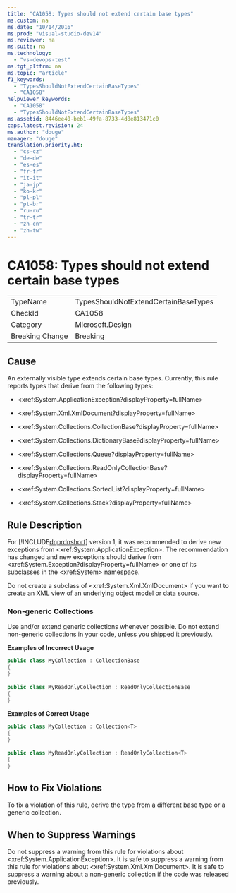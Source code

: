 ```yaml
---
title: "CA1058: Types should not extend certain base types"
ms.custom: na
ms.date: "10/14/2016"
ms.prod: "visual-studio-dev14"
ms.reviewer: na
ms.suite: na
ms.technology: 
  - "vs-devops-test"
ms.tgt_pltfrm: na
ms.topic: "article"
f1_keywords: 
  - "TypesShouldNotExtendCertainBaseTypes"
  - "CA1058"
helpviewer_keywords: 
  - "CA1058"
  - "TypesShouldNotExtendCertainBaseTypes"
ms.assetid: 8446ee40-beb1-49fa-8733-4d8e813471c0
caps.latest.revision: 24
ms.author: "douge"
manager: "douge"
translation.priority.ht: 
  - "cs-cz"
  - "de-de"
  - "es-es"
  - "fr-fr"
  - "it-it"
  - "ja-jp"
  - "ko-kr"
  - "pl-pl"
  - "pt-br"
  - "ru-ru"
  - "tr-tr"
  - "zh-cn"
  - "zh-tw"
---
```

# CA1058: Types should not extend certain base types
|||  
|-|-|  
|TypeName|TypesShouldNotExtendCertainBaseTypes|  
|CheckId|CA1058|  
|Category|Microsoft.Design|  
|Breaking Change|Breaking|  
  
## Cause  
 An externally visible type extends certain base types. Currently, this rule reports types that derive from the following types:  
  
-   \<xref:System.ApplicationException?displayProperty=fullName>  
  
-   \<xref:System.Xml.XmlDocument?displayProperty=fullName>  
  
-   \<xref:System.Collections.CollectionBase?displayProperty=fullName>  
  
-   \<xref:System.Collections.DictionaryBase?displayProperty=fullName>  
  
-   \<xref:System.Collections.Queue?displayProperty=fullName>  
  
-   \<xref:System.Collections.ReadOnlyCollectionBase?displayProperty=fullName>  
  
-   \<xref:System.Collections.SortedList?displayProperty=fullName>  
  
-   \<xref:System.Collections.Stack?displayProperty=fullName>  
  
## Rule Description  
 For [!INCLUDE[dnprdnshort](../codequality/includes/dnprdnshort_md.md)] version 1, it was recommended to derive new exceptions from \<xref:System.ApplicationException>. The recommendation has changed and new exceptions should derive from \<xref:System.Exception?displayProperty=fullName> or one of its subclasses in the \<xref:System> namespace.  
  
 Do not create a subclass of \<xref:System.Xml.XmlDocument> if you want to create an XML view of an underlying object model or data source.  
  
### Non-generic Collections  
 Use and/or extend generic collections whenever possible. Do not extend non-generic collections in your code, unless you shipped it previously.  
  
 **Examples of Incorrect Usage**  
  
```c#  
public class MyCollection : CollectionBase  
{  
}  
  
public class MyReadOnlyCollection : ReadOnlyCollectionBase  
{  
}  
```  
  
 **Examples of Correct Usage**  
  
```c#  
public class MyCollection : Collection<T>  
{  
}  
  
public class MyReadOnlyCollection : ReadOnlyCollection<T>  
{  
}  
```  
  
## How to Fix Violations  
 To fix a violation of this rule, derive the type from a different base type or a generic collection.  
  
## When to Suppress Warnings  
 Do not suppress a warning from this rule for violations about \<xref:System.ApplicationException>. It is safe to suppress a warning from this rule for violations about \<xref:System.Xml.XmlDocument>. It is safe to suppress a warning about a non-generic collection if the code was released previously.
